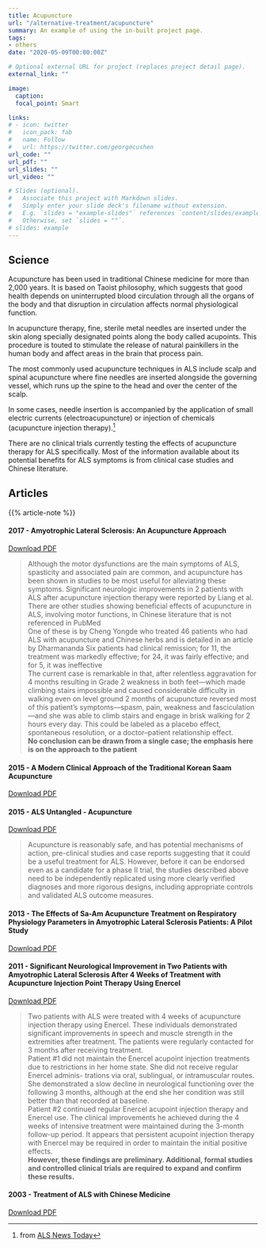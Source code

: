 ```yaml
---
title: Acupuncture
url: "/alternative-treatment/acupuncture"
summary: An example of using the in-built project page.
tags:
- others
date: "2020-05-09T00:00:00Z"

# Optional external URL for project (replaces project detail page).
external_link: ""

image:
  caption:
  focal_point: Smart

links:
# - icon: twitter
#   icon_pack: fab
#   name: Follow
#   url: https://twitter.com/georgecushen
url_code: ""
url_pdf: ""
url_slides: ""
url_video: ""

# Slides (optional).
#   Associate this project with Markdown slides.
#   Simply enter your slide deck's filename without extension.
#   E.g. `slides = "example-slides"` references `content/slides/example-slides.md`.
#   Otherwise, set `slides = ""`.
# slides: example
---
```

## Science
Acupuncture has been used in traditional Chinese medicine for more than 2,000 years. It is based on Taoist philosophy, which suggests that good health depends on uninterrupted blood circulation through all the organs of the body and that disruption in circulation affects normal physiological function.

In acupuncture therapy, fine, sterile metal needles are inserted under the skin along specially designated points along the body called acupoints. This procedure is touted to stimulate the release of natural painkillers in the human body and affect areas in the brain that process pain.

The most commonly used acupuncture techniques in ALS include scalp and spinal acupuncture where fine needles are inserted alongside the governing vessel, which runs up the spine to the head and over the center of the scalp.

In some cases, needle insertion is accompanied by the application of small electric currents (electroacupuncture) or injection of chemicals (acupuncture injection therapy).[^1]

There are no clinical trials currently testing the effects of acupuncture therapy for ALS specifically. Most of the information available about its potential benefits for ALS symptoms is from clinical case studies and Chinese literature.

[^1]: from [ALS News Today](https://alsnewstoday.com/non-drug-therapies/acupuncture/)

## Articles
{{% article-note %}}

#### 2017 - Amyotrophic Lateral Sclerosis: An Acupuncture Approach
<a class="btn btn-outline-primary" target="_blank" rel="noopener noreferrer" href="./als_acupunture.pdf">Download PDF</a>  
> Although the motor dysfunctions are the main symptoms of ALS, spasticity and associated pain are common, and acupuncture has been shown in studies to be most useful for alleviating these symptoms.
Significant neurologic improvements in 2 patients with ALS after acupuncture injection therapy were reported by Liang et al.
There are other studies showing beneficial effects of acupuncture in ALS, involving motor functions, in Chinese literature that is not referenced in PubMed  
One of these is by Cheng Yongde who treated 46 patients who had ALS with acupuncture and Chinese herbs and is detailed in an article by Dharmananda
Six patients had clinical remission; for 11, the treatment was markedly effective; for 24, it was fairly effective; and for 5, it was ineffective  
The current case is remarkable in that, after relentless aggravation for 4 months resulting in Grade 2 weakness in both feet—which made climbing stairs impossible and caused considerable difficulty in walking even on level ground 2 months of acupuncture reversed most of this patient’s symptoms—spasm, pain, weakness and fasciculation—and she was able to climb stairs and engage in brisk walking for 2 hours every day. This could be labeled as a placebo effect, spontaneous resolution, or a doctor–patient relationship effect.  
**No conclusion can be drawn from a single case; the emphasis here is on the approach to the patient**

#### 2015 - A Modern Clinical Approach of the Traditional Korean Saam Acupuncture
<a class="btn btn-outline-primary" target="_blank" rel="noopener noreferrer" href="./a_modern_clinical_approach_traditional_korean_saam_acupuncture.pdf">Download PDF</a>  

#### 2015 - ALS Untangled - Acupuncture
<a class="btn btn-outline-primary" target="_blank" rel="noopener noreferrer" href="./alsuntangled_28_acupunture.pdf">Download PDF</a>  
> Acupuncture is reasonably safe, and has potential mechanisms of action, pre-clinical studies and case reports suggesting that it could be a useful treatment for ALS. However, before it can be endorsed even as a candidate for a phase II trial, the studies described above need to be independently replicated using more clearly verified diagnoses and more rigorous designs, including appropriate controls and validated ALS outcome measures.

#### 2013 - The Effects of Sa-Am Acupuncture Treatment on Respiratory Physiology Parameters in Amyotrophic Lateral Sclerosis Patients: A Pilot Study
<a class="btn btn-outline-primary" target="_blank" rel="noopener noreferrer" href="./saam_acupuncture_treatment_on_respiratory_physiology.pdf">Download PDF</a>  

#### 2011 - Significant Neurological Improvement in Two Patients with Amyotrophic Lateral Sclerosis After 4 Weeks of Treatment with Acupuncture Injection Point Therapy Using Enercel
<a class="btn btn-outline-primary" target="_blank" rel="noopener noreferrer" href="./acupuncture_injection_point_therapy_using_enercel.pdf">Download PDF</a>  
> Two patients with ALS were treated with 4 weeks of acupuncture injection therapy using Enercel. These individuals demonstrated significant improvements in speech and muscle strength in the extremities after treatment. The patients were regularly contacted for 3 months after receiving treatment.  
Patient #1 did not maintain the Enercel acupoint injection treatments due to restrictions in her home state. She did not receive regular Enercel adminis- trations via oral, sublingual, or intramuscular routes. She demonstrated a slow decline in neurological functioning over the following 3 months, although at the end she her condition was still better than that recorded at baseline.  
Patient #2 continued regular Enercel acupoint injection therapy and Enercel use. The clinical improvements he achieved during the 4 weeks of intensive treatment were maintained during the 3-month follow-up period. It appears that persistent acupoint injection therapy with Enercel may be required in order to maintain the initial positive effects.  
**However, these findings are preliminary. Additional, formal studies and controlled clinical trials are required to expand and confirm these results.**

#### 2003 - Treatment of ALS with Chinese Medicine
<a class="btn btn-outline-primary" target="_blank" rel="noopener noreferrer" href="./treatment_of_als_with_chinese_medicine.pdf">Download PDF</a>  